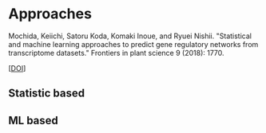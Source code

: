# Approaches

Mochida, Keiichi, Satoru Koda, Komaki Inoue, and Ryuei Nishii. "Statistical and machine learning approaches to predict gene regulatory networks from transcriptome datasets." Frontiers in plant science 9 (2018): 1770.

[[DOI](https://www.frontiersin.org/articles/10.3389/fpls.2018.01770/full)]

## Statistic based



## ML based
